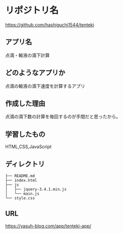 # リポジトリ名
https://github.com/hashiguchi1544/tenteki

## アプリ名
点滴・輸液の滴下計算

## どのようなアプリか
点滴の輸液の滴下速度を計算するアプリ

## 作成した理由

点滴の滴下数の計算を毎回するのが手間だと思ったから。

## 学習したもの
HTML,CSS,JavaScript

## ディレクトリ
```
├── README.md
├── index.html
├── js
│   ├── jquery-3.4.1.min.js
│   └── main.js
└── style.css
```

## URL
https://yasuh-blog.com/app/tenteki-app/